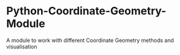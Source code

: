 # Python-Coordinate-Geometry-Module
A module to work with different Coordinate Geometry methods and visualisation
